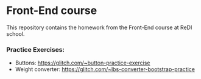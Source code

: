 # Front-End course
This repository contains the homework from the Front-End course at ReDI school.

### Practice Exercises:
- Buttons: https://glitch.com/~button-practice-exercise
- Weight converter: https://glitch.com/~lbs-converter-bootstrap-practice
